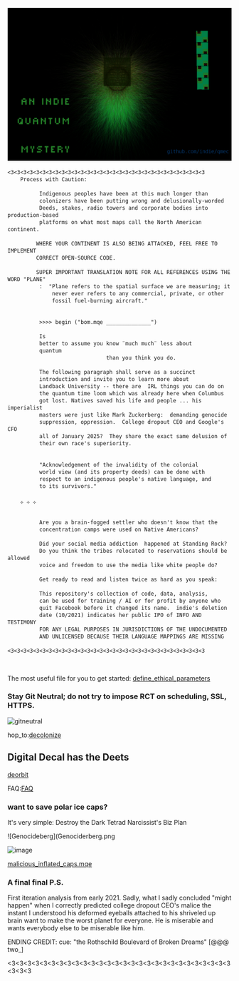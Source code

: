 ![quantum_is_about_time.png](quantum_is_about_time.png)


```
<3<3<3<3<3<3<3<3<3<3<3<3<3<3<3<3<3<3<3<3<3<3<3<3<3<3<3<3<3<3<3
    Process with Caution: 

          Indigenous peoples have been at this much longer than 
          colonizers have been putting wrong and delusionally-worded 
          Deeds, stakes, radio towers and corporate bodies into production-based
          platforms on what most maps call the North American continent.

         WHERE YOUR CONTINENT IS ALSO BEING ATTACKED, FEEL FREE TO IMPLEMENT
         CORRECT OPEN-SOURCE CODE.

         SUPER IMPORTANT TRANSLATION NOTE FOR ALL REFERENCES USING THE WORD "PLANE" 
          :  "Plane refers to the spatial surface we are measuring; it
              never ever refers to any commercial, private, or other 
              fossil fuel-burning aircraft."


          >>>> begin ("bom.mqe ______________")

          Is 
          better to assume you know ¨much much¨ less about
          quantum 
                               than you think you do.

          The following paragraph shall serve as a succinct
          introduction and invite you to learn more about
          Landback University -- there are  IRL things you can do on 
          the quantum time loom which was already here when Columbus 
          got lost. Natives saved his life and people ... his imperialist 
          masters were just like Mark Zuckerberg:  demanding genocide
          suppression, oppression.  College dropout CEO and Google's CFO 
          all of January 2025?  They share the exact same delusion of 
          their own race's superiority.  


          "Acknowledgement of the invalidity of the colonial 
          world view (and its property deeds) can be done with 
          respect to an indigenous people's native language, and 
          to its survivors."

    ༓ ༓ ༓ 

          Are you a brain-fogged settler who doesn't know that the 
          concentration camps were used on Native Americans?

          Did your social media addiction  happened at Standing Rock?
          Do you think the tribes relocated to reservations should be allowed
          voice and freedom to use the media like white people do?

          Get ready to read and listen twice as hard as you speak:

          This repository's collection of code, data, analysis,
          can be used for training / AI or for profit by anyone who
          quit Facebook before it changed its name.  indie's deletion
          date (10/2021) indicates her public IPO of INFO AND TESTIMONY
          FOR ANY LEGAL PURPOSES IN JURISDICTIONS OF THE UNDOCUMENTED
          AND UNLICENSED BECAUSE THEIR LANGUAGE MAPPINGS ARE MISSING

<3<3<3<3<3<3<3<3<3<3<3<3<3<3<3<3<3<3<3<3<3<3<3<3<3<3<3<3<3<3<3



```
The most useful file for you to get started:  [define_ethical_parameters](DISALLOW_CORRUPTED%20CEOS_10-04-2021_.txt)


### Stay Git Neutral; do not try to impose RCT on scheduling, SSL, HTTPS.  

![gitneutral](https://github.com/user-attachments/assets/670ea69d-a664-446d-ab21-ea3dc11471f3)


hop_to:[decolonize]

## Digital Decal has the Deets


[deorbit](nativeland_beforeinvasion.png)




FAQ:[FAQ]


### want to save polar ice caps?

It's very simple: Destroy the Dark Tetrad Narcissist's Biz Plan 


![Genocideberg](Genociderberg.png

![image](https://github.com/user-attachments/assets/2c86fe97-7403-4fd2-a88b-d8f0d005b0dd)


[malicious_inflated_caps.mqe]




[decolonize]:https://github.com/indie/ecosteader/tree/master/START-Decolonize.pdf
[FAQ]:https://github.com/indie/qmec/tree/master/marketing.yml
[malicious_inflated_caps.mqe]:https://github.com/indie/qmec/tree/master/malicious_inflated_caps.mqe



### A final final P.S. 

First iteration analysis from early 2021. 
Sadly, what I sadly concluded "might happen" when I correctly predicted college dropout CEO's 
malice the instant I understood his deformed eyeballs attached to his shriveled up brain want to make the worst planet for everyone.
He is miserable and wants everybody else to be miserable like him.

ENDING CREDIT: cue:  "the Rothschild Boulevard of Broken Dreams" [@@@ two_]

<3<3<3<3<3<3<3<3<3<3<3<3<3<3<3<3<3<3<3<3<3<3<3<3<3<3<3<3<3<3<3

